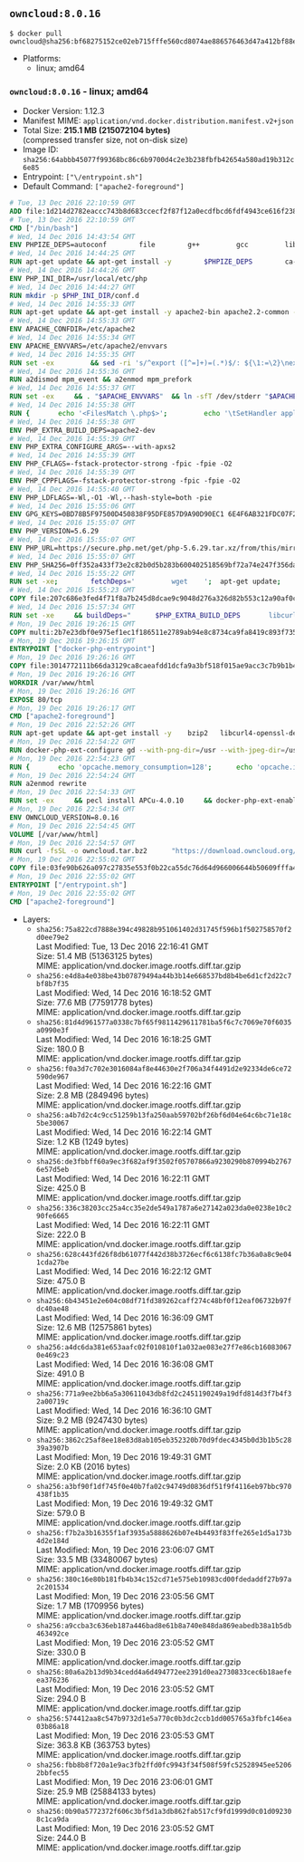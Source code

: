 ## `owncloud:8.0.16`

```console
$ docker pull owncloud@sha256:bf68275152ce02eb715fffe560cd8074ae886576463d47a412bf88ee7a385a68
```

-	Platforms:
	-	linux; amd64

### `owncloud:8.0.16` - linux; amd64

-	Docker Version: 1.12.3
-	Manifest MIME: `application/vnd.docker.distribution.manifest.v2+json`
-	Total Size: **215.1 MB (215072104 bytes)**  
	(compressed transfer size, not on-disk size)
-	Image ID: `sha256:64abbb45077f99368bc86c6b9700d4c2e3b238fbfb42654a580ad19b312c6e85`
-	Entrypoint: `["\/entrypoint.sh"]`
-	Default Command: `["apache2-foreground"]`

```dockerfile
# Tue, 13 Dec 2016 22:10:59 GMT
ADD file:1d214d2782eaccc743b8d683ccecf2f87f12a0ecdfbcd6fdf4943ce616f23870 in / 
# Tue, 13 Dec 2016 22:10:59 GMT
CMD ["/bin/bash"]
# Wed, 14 Dec 2016 14:43:54 GMT
ENV PHPIZE_DEPS=autoconf 		file 		g++ 		gcc 		libc-dev 		make 		pkg-config 		re2c
# Wed, 14 Dec 2016 14:44:25 GMT
RUN apt-get update && apt-get install -y 		$PHPIZE_DEPS 		ca-certificates 		curl 		libedit2 		libsqlite3-0 		libxml2 		xz-utils 	--no-install-recommends && rm -r /var/lib/apt/lists/*
# Wed, 14 Dec 2016 14:44:26 GMT
ENV PHP_INI_DIR=/usr/local/etc/php
# Wed, 14 Dec 2016 14:44:27 GMT
RUN mkdir -p $PHP_INI_DIR/conf.d
# Wed, 14 Dec 2016 14:55:33 GMT
RUN apt-get update && apt-get install -y apache2-bin apache2.2-common --no-install-recommends && rm -rf /var/lib/apt/lists/*
# Wed, 14 Dec 2016 14:55:33 GMT
ENV APACHE_CONFDIR=/etc/apache2
# Wed, 14 Dec 2016 14:55:34 GMT
ENV APACHE_ENVVARS=/etc/apache2/envvars
# Wed, 14 Dec 2016 14:55:35 GMT
RUN set -ex 		&& sed -ri 's/^export ([^=]+)=(.*)$/: ${\1:=\2}\nexport \1/' "$APACHE_ENVVARS" 		&& . "$APACHE_ENVVARS" 	&& for dir in 		"$APACHE_LOCK_DIR" 		"$APACHE_RUN_DIR" 		"$APACHE_LOG_DIR" 		/var/www/html 	; do 		rm -rvf "$dir" 		&& mkdir -p "$dir" 		&& chown -R "$APACHE_RUN_USER:$APACHE_RUN_GROUP" "$dir"; 	done
# Wed, 14 Dec 2016 14:55:36 GMT
RUN a2dismod mpm_event && a2enmod mpm_prefork
# Wed, 14 Dec 2016 14:55:37 GMT
RUN set -ex 	&& . "$APACHE_ENVVARS" 	&& ln -sfT /dev/stderr "$APACHE_LOG_DIR/error.log" 	&& ln -sfT /dev/stdout "$APACHE_LOG_DIR/access.log" 	&& ln -sfT /dev/stdout "$APACHE_LOG_DIR/other_vhosts_access.log"
# Wed, 14 Dec 2016 14:55:38 GMT
RUN { 		echo '<FilesMatch \.php$>'; 		echo '\tSetHandler application/x-httpd-php'; 		echo '</FilesMatch>'; 		echo; 		echo 'DirectoryIndex disabled'; 		echo 'DirectoryIndex index.php index.html'; 		echo; 		echo '<Directory /var/www/>'; 		echo '\tOptions -Indexes'; 		echo '\tAllowOverride All'; 		echo '</Directory>'; 	} | tee "$APACHE_CONFDIR/conf-available/docker-php.conf" 	&& a2enconf docker-php
# Wed, 14 Dec 2016 14:55:38 GMT
ENV PHP_EXTRA_BUILD_DEPS=apache2-dev
# Wed, 14 Dec 2016 14:55:39 GMT
ENV PHP_EXTRA_CONFIGURE_ARGS=--with-apxs2
# Wed, 14 Dec 2016 14:55:39 GMT
ENV PHP_CFLAGS=-fstack-protector-strong -fpic -fpie -O2
# Wed, 14 Dec 2016 14:55:39 GMT
ENV PHP_CPPFLAGS=-fstack-protector-strong -fpic -fpie -O2
# Wed, 14 Dec 2016 14:55:40 GMT
ENV PHP_LDFLAGS=-Wl,-O1 -Wl,--hash-style=both -pie
# Wed, 14 Dec 2016 15:55:06 GMT
ENV GPG_KEYS=0BD78B5F97500D450838F95DFE857D9A90D90EC1 6E4F6AB321FDC07F2C332E3AC2BF0BC433CFC8B3
# Wed, 14 Dec 2016 15:55:07 GMT
ENV PHP_VERSION=5.6.29
# Wed, 14 Dec 2016 15:55:07 GMT
ENV PHP_URL=https://secure.php.net/get/php-5.6.29.tar.xz/from/this/mirror PHP_ASC_URL=https://secure.php.net/get/php-5.6.29.tar.xz.asc/from/this/mirror
# Wed, 14 Dec 2016 15:55:07 GMT
ENV PHP_SHA256=0ff352a433f73e2c82b0d5b283b600402518569bf72a74e247f356dacbf322a7 PHP_MD5=190bf5b52d1fc68d5500a8cdc7e33164
# Wed, 14 Dec 2016 15:55:22 GMT
RUN set -xe; 		fetchDeps=' 		wget 	'; 	apt-get update; 	apt-get install -y --no-install-recommends $fetchDeps; 	rm -rf /var/lib/apt/lists/*; 		mkdir -p /usr/src; 	cd /usr/src; 		wget -O php.tar.xz "$PHP_URL"; 		if [ -n "$PHP_SHA256" ]; then 		echo "$PHP_SHA256 *php.tar.xz" | sha256sum -c -; 	fi; 	if [ -n "$PHP_MD5" ]; then 		echo "$PHP_MD5 *php.tar.xz" | md5sum -c -; 	fi; 		if [ -n "$PHP_ASC_URL" ]; then 		wget -O php.tar.xz.asc "$PHP_ASC_URL"; 		export GNUPGHOME="$(mktemp -d)"; 		for key in $GPG_KEYS; do 			gpg --keyserver ha.pool.sks-keyservers.net --recv-keys "$key"; 		done; 		gpg --batch --verify php.tar.xz.asc php.tar.xz; 		rm -r "$GNUPGHOME"; 	fi; 		apt-get purge -y --auto-remove $fetchDeps
# Wed, 14 Dec 2016 15:55:23 GMT
COPY file:207c686e3fed4f71f8a7b245d8dcae9c9048d276a326d82b553c12a90af0c0ca in /usr/local/bin/ 
# Wed, 14 Dec 2016 15:57:34 GMT
RUN set -xe 	&& buildDeps=" 		$PHP_EXTRA_BUILD_DEPS 		libcurl4-openssl-dev 		libedit-dev 		libsqlite3-dev 		libssl-dev 		libxml2-dev 	" 	&& apt-get update && apt-get install -y $buildDeps --no-install-recommends && rm -rf /var/lib/apt/lists/* 		&& export CFLAGS="$PHP_CFLAGS" 		CPPFLAGS="$PHP_CPPFLAGS" 		LDFLAGS="$PHP_LDFLAGS" 	&& docker-php-source extract 	&& cd /usr/src/php 	&& ./configure 		--with-config-file-path="$PHP_INI_DIR" 		--with-config-file-scan-dir="$PHP_INI_DIR/conf.d" 				--disable-cgi 				--enable-ftp 		--enable-mbstring 		--enable-mysqlnd 				--with-curl 		--with-libedit 		--with-openssl 		--with-zlib 				$PHP_EXTRA_CONFIGURE_ARGS 	&& make -j "$(nproc)" 	&& make install 	&& { find /usr/local/bin /usr/local/sbin -type f -executable -exec strip --strip-all '{}' + || true; } 	&& make clean 	&& docker-php-source delete 		&& apt-get purge -y --auto-remove -o APT::AutoRemove::RecommendsImportant=false $buildDeps
# Mon, 19 Dec 2016 19:26:15 GMT
COPY multi:2b7e23dbf0e975ef1ec1f186511e2789ab94e8c8734ca9fa8419c893f7357d6c in /usr/local/bin/ 
# Mon, 19 Dec 2016 19:26:15 GMT
ENTRYPOINT ["docker-php-entrypoint"]
# Mon, 19 Dec 2016 19:26:16 GMT
COPY file:3014772111b66da3129ca8caeafdd1dcfa9a3bf518f015ae9acc3c7b9b1b44c9 in /usr/local/bin/ 
# Mon, 19 Dec 2016 19:26:16 GMT
WORKDIR /var/www/html
# Mon, 19 Dec 2016 19:26:16 GMT
EXPOSE 80/tcp
# Mon, 19 Dec 2016 19:26:17 GMT
CMD ["apache2-foreground"]
# Mon, 19 Dec 2016 22:52:26 GMT
RUN apt-get update && apt-get install -y 	bzip2 	libcurl4-openssl-dev 	libfreetype6-dev 	libicu-dev 	libjpeg-dev 	libldap2-dev 	libmcrypt-dev 	libpng12-dev 	libpq-dev 	libxml2-dev 	&& rm -rf /var/lib/apt/lists/*
# Mon, 19 Dec 2016 22:54:22 GMT
RUN docker-php-ext-configure gd --with-png-dir=/usr --with-jpeg-dir=/usr 	&& docker-php-ext-configure ldap --with-libdir=lib/x86_64-linux-gnu/ 	&& docker-php-ext-install exif gd intl ldap mbstring mcrypt mysql opcache pdo_mysql pdo_pgsql pgsql zip
# Mon, 19 Dec 2016 22:54:23 GMT
RUN { 		echo 'opcache.memory_consumption=128'; 		echo 'opcache.interned_strings_buffer=8'; 		echo 'opcache.max_accelerated_files=4000'; 		echo 'opcache.revalidate_freq=60'; 		echo 'opcache.fast_shutdown=1'; 		echo 'opcache.enable_cli=1'; 	} > /usr/local/etc/php/conf.d/opcache-recommended.ini
# Mon, 19 Dec 2016 22:54:24 GMT
RUN a2enmod rewrite
# Mon, 19 Dec 2016 22:54:33 GMT
RUN set -ex 	&& pecl install APCu-4.0.10 	&& docker-php-ext-enable apcu
# Mon, 19 Dec 2016 22:54:34 GMT
ENV OWNCLOUD_VERSION=8.0.16
# Mon, 19 Dec 2016 22:54:45 GMT
VOLUME [/var/www/html]
# Mon, 19 Dec 2016 22:54:57 GMT
RUN curl -fsSL -o owncloud.tar.bz2 		"https://download.owncloud.org/community/owncloud-${OWNCLOUD_VERSION}.tar.bz2" 	&& curl -fsSL -o owncloud.tar.bz2.asc 		"https://download.owncloud.org/community/owncloud-${OWNCLOUD_VERSION}.tar.bz2.asc" 	&& export GNUPGHOME="$(mktemp -d)" 	&& gpg --keyserver ha.pool.sks-keyservers.net --recv-keys E3036906AD9F30807351FAC32D5D5E97F6978A26 	&& gpg --batch --verify owncloud.tar.bz2.asc owncloud.tar.bz2 	&& rm -r "$GNUPGHOME" owncloud.tar.bz2.asc 	&& tar -xjf owncloud.tar.bz2 -C /usr/src/ 	&& rm owncloud.tar.bz2
# Mon, 19 Dec 2016 22:55:02 GMT
COPY file:03fe90b626a097c27835e553f0b22ca55dc76d64d966006644b50609fffa4161 in /entrypoint.sh 
# Mon, 19 Dec 2016 22:55:02 GMT
ENTRYPOINT ["/entrypoint.sh"]
# Mon, 19 Dec 2016 22:55:02 GMT
CMD ["apache2-foreground"]
```

-	Layers:
	-	`sha256:75a822cd7888e394c49828b951061402d31745f596b1f502758570f2d0ee79e2`  
		Last Modified: Tue, 13 Dec 2016 22:16:41 GMT  
		Size: 51.4 MB (51363125 bytes)  
		MIME: application/vnd.docker.image.rootfs.diff.tar.gzip
	-	`sha256:e4d8a4e038be43b07879494a44b3b14e668537bd8b4be6d1cf2d22c7bf8b7f35`  
		Last Modified: Wed, 14 Dec 2016 16:18:52 GMT  
		Size: 77.6 MB (77591778 bytes)  
		MIME: application/vnd.docker.image.rootfs.diff.tar.gzip
	-	`sha256:81d4d961577a0338c7bf65f9811429611781ba5f6c7c7069e70f6035a0990e3f`  
		Last Modified: Wed, 14 Dec 2016 16:18:25 GMT  
		Size: 180.0 B  
		MIME: application/vnd.docker.image.rootfs.diff.tar.gzip
	-	`sha256:f0a3d7c702e3016084af8e44630e2f706a34f4491d2e92334de6ce72590de967`  
		Last Modified: Wed, 14 Dec 2016 16:22:16 GMT  
		Size: 2.8 MB (2849496 bytes)  
		MIME: application/vnd.docker.image.rootfs.diff.tar.gzip
	-	`sha256:a4b7d2c4c9cc51259b13fa250aab59702bf26bf6d04e64c6bc71e18c5be30067`  
		Last Modified: Wed, 14 Dec 2016 16:22:14 GMT  
		Size: 1.2 KB (1249 bytes)  
		MIME: application/vnd.docker.image.rootfs.diff.tar.gzip
	-	`sha256:de3fbbff60a9ec3f682af9f3502f05707866a9230290b870994b27676e57d5eb`  
		Last Modified: Wed, 14 Dec 2016 16:22:11 GMT  
		Size: 425.0 B  
		MIME: application/vnd.docker.image.rootfs.diff.tar.gzip
	-	`sha256:336c38203cc25a4cc35e2de549a1787a6e27142a023da0e0238e10c290fe6665`  
		Last Modified: Wed, 14 Dec 2016 16:22:11 GMT  
		Size: 222.0 B  
		MIME: application/vnd.docker.image.rootfs.diff.tar.gzip
	-	`sha256:628c443fd26f8db61077f442d38b3726ecf6c6138fc7b36a0a8c9e041cda27be`  
		Last Modified: Wed, 14 Dec 2016 16:22:12 GMT  
		Size: 475.0 B  
		MIME: application/vnd.docker.image.rootfs.diff.tar.gzip
	-	`sha256:6b43451e2e604c08df71fd389262caff274c48bf0f12eaf06732b97fdc40ae48`  
		Last Modified: Wed, 14 Dec 2016 16:36:09 GMT  
		Size: 12.6 MB (12575861 bytes)  
		MIME: application/vnd.docker.image.rootfs.diff.tar.gzip
	-	`sha256:a4dc6da381e653aafc02f010810f1a032ae083e27f7e86cb160830670e469c23`  
		Last Modified: Wed, 14 Dec 2016 16:36:08 GMT  
		Size: 491.0 B  
		MIME: application/vnd.docker.image.rootfs.diff.tar.gzip
	-	`sha256:771a9ee2bb6a5a30611043db8fd2c2451190249a19dfd814d3f7b4f32a00719c`  
		Last Modified: Wed, 14 Dec 2016 16:36:10 GMT  
		Size: 9.2 MB (9247430 bytes)  
		MIME: application/vnd.docker.image.rootfs.diff.tar.gzip
	-	`sha256:3862c25af8ee18e83d8ab105eb352320b70d9fdec4345b0d3b1b5c2839a3907b`  
		Last Modified: Mon, 19 Dec 2016 19:49:31 GMT  
		Size: 2.0 KB (2016 bytes)  
		MIME: application/vnd.docker.image.rootfs.diff.tar.gzip
	-	`sha256:a3bf90f1df745f0e40b7fa02c94749d0836df51f9f4116eb97bbc970438f1b35`  
		Last Modified: Mon, 19 Dec 2016 19:49:32 GMT  
		Size: 579.0 B  
		MIME: application/vnd.docker.image.rootfs.diff.tar.gzip
	-	`sha256:f7b2a3b16355f1af3935a5888626b07e4b4493f83ffe265e1d5a173b4d2e184d`  
		Last Modified: Mon, 19 Dec 2016 23:06:07 GMT  
		Size: 33.5 MB (33480067 bytes)  
		MIME: application/vnd.docker.image.rootfs.diff.tar.gzip
	-	`sha256:380c16e80b181fb4b34c152cd71e575eb10983cd00fdedaddf27b97a2c201534`  
		Last Modified: Mon, 19 Dec 2016 23:05:56 GMT  
		Size: 1.7 MB (1709956 bytes)  
		MIME: application/vnd.docker.image.rootfs.diff.tar.gzip
	-	`sha256:a9ccba3c636eb187a446bad8e61b8a740e848da869eabedb38a1b5db463492ce`  
		Last Modified: Mon, 19 Dec 2016 23:05:52 GMT  
		Size: 330.0 B  
		MIME: application/vnd.docker.image.rootfs.diff.tar.gzip
	-	`sha256:80a6a2b13d9b34cedd4a6d494772ee2391d0ea2730833cec6b18aefeea376236`  
		Last Modified: Mon, 19 Dec 2016 23:05:52 GMT  
		Size: 294.0 B  
		MIME: application/vnd.docker.image.rootfs.diff.tar.gzip
	-	`sha256:574412aa8c547b9732d1e5a770c0b3dc2ccb1dd005765a3fbfc146ea03b86a18`  
		Last Modified: Mon, 19 Dec 2016 23:05:53 GMT  
		Size: 363.8 KB (363753 bytes)  
		MIME: application/vnd.docker.image.rootfs.diff.tar.gzip
	-	`sha256:fbb8b8f720a1e9ac3fb2ffd0fc9943f34f508f59fc52528945ee52062bbfec55`  
		Last Modified: Mon, 19 Dec 2016 23:06:01 GMT  
		Size: 25.9 MB (25884133 bytes)  
		MIME: application/vnd.docker.image.rootfs.diff.tar.gzip
	-	`sha256:0b90a5772372f606c3bf5d1a3db862fab517cf9fd1999d0c01d092308c1ca9da`  
		Last Modified: Mon, 19 Dec 2016 23:05:52 GMT  
		Size: 244.0 B  
		MIME: application/vnd.docker.image.rootfs.diff.tar.gzip
